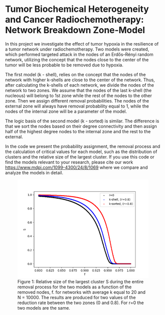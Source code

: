 # Tumor Biochemical Heterogeneity and Cancer Radiochemotherapy: Network Breakdown Zone-Model

In this project we investigate the effect of tumor hypoxia in the resilience of a tumor network under radiochemotherapy. Two models were created, which performed targeted attack in the nodes of an Erdős–Rényi random network, utilizing the concept that the nodes close to the center of the tumor will be less probable to be removed due to hypoxia. 

The first model (k - shell), relies on the concept that the nodes of the network with higher k-shells are close to the center of the network. Thus, after calculating the k-shells of each network, we divide the nodes of the network to two zones. We assume that the nodes of the last k-shell (the nucleous) will belong to 1st zone while the rest of the nodes to the other zone. Then we assign different removal probabilities. The nodes of the external zone will always have removal probability equal to 1, while the nodes of the internal zone will be a parameter of the model.

The logic basis of the second model (k - sorted) is similar. The difference is that we sort the nodes based on their degree connectivity and then assign half of the highest degree nodes to the internal zone and the rest to the external.  

In the code we present the probability assignment, the removal process and the calculation of critical values for each model, such as the distribution of clusters and the relative size of the largest cluster. If you use this code or find the models relevant to your research, please cite our work https://www.mdpi.com/1099-4300/24/8/1069 where we compare and analyze the models in detail.

<figure>
  <img src="./images/1.png" alt="1">
  <figcaption>Figure 1:  Relative size of the largest cluster S during the entire removal process for the two models as a function of the removed nodes, f. for 
 networks with average k equal to 20 and N = 10000. The results are produced for two values of the reduction rate between the two zones (0 and 0.8). For r=0 the two models are the same. </figcaption>
</figure>
